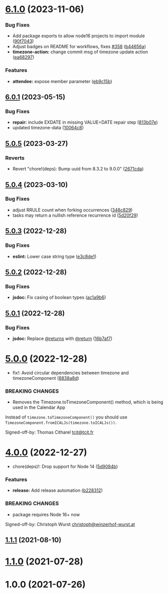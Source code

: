 # [6.1.0](https://github.com/nextcloud/calendar-js/compare/v6.0.1...v6.1.0) (2023-11-06)


### Bug Fixes

* Add package exports to allow node16 projects to import module ([90f7043](https://github.com/nextcloud/calendar-js/commit/90f7043e0dec3c1f0ba806e2f1fa77cdcd7f1dab))
* Adjust badges on README for workflows, fixes [#358](https://github.com/nextcloud/calendar-js/issues/358) ([b44656a](https://github.com/nextcloud/calendar-js/commit/b44656ab4287fc4d492b7939dc34b877461e8acd))
* **timezone-action:** change commit msg of timezone update action ([ea68297](https://github.com/nextcloud/calendar-js/commit/ea682979440341816f61d5a99e5d7967a47c96e0))


### Features

* **attendee:** expose member parameter ([eb9c15b](https://github.com/nextcloud/calendar-js/commit/eb9c15bee5e22d6adf2b4c80ca78c784e33c9ef8))



## [6.0.1](https://github.com/nextcloud/calendar-js/compare/v5.0.5...v6.0.1) (2023-05-15)


### Bug Fixes

* **repair:** include EXDATE in missing VALUE=DATE repair step ([813b07e](https://github.com/nextcloud/calendar-js/commit/813b07ea361d20d17c8ad3989da00d8576dcd55e))
* updated timezone-data ([10064c8](https://github.com/nextcloud/calendar-js/commit/10064c8919065ba6a927d798806197d96b65ec6f))



## [5.0.5](https://github.com/nextcloud/calendar-js/compare/v5.0.4...v5.0.5) (2023-03-27)


### Reverts

* Revert "chore!(deps): Bump uuid from 8.3.2 to 9.0.0" ([2671cda](https://github.com/nextcloud/calendar-js/commit/2671cda40116632555430271f7147330bc64d84c))



## [5.0.4](https://github.com/nextcloud/calendar-js/compare/v5.0.3...v5.0.4) (2023-03-10)


### Bug Fixes

* adjust RRULE count when forking occurrences ([348c829](https://github.com/nextcloud/calendar-js/commit/348c829667c77712ab46a27a54ddf85ab05a0a02))
* tasks may return a nullish reference recurrence id ([5d20f29](https://github.com/nextcloud/calendar-js/commit/5d20f29daed317a74a4338c29d67c9724556563e))



## [5.0.3](https://github.com/nextcloud/calendar-js/compare/v5.0.2...v5.0.3) (2022-12-28)


### Bug Fixes

* **eslint:** Lower case string type ([e3c8de1](https://github.com/nextcloud/calendar-js/commit/e3c8de1c20a679fc27d3e1d84f316216fad27aa0))



## [5.0.2](https://github.com/nextcloud/calendar-js/compare/v5.0.1...v5.0.2) (2022-12-28)


### Bug Fixes

* **jsdoc:** Fix casing of boolean types ([ac1a9b6](https://github.com/nextcloud/calendar-js/commit/ac1a9b6e29785e0f1559a12080154e1dfd506a86))



## [5.0.1](https://github.com/nextcloud/calendar-js/compare/v5.0.0...v5.0.1) (2022-12-28)


### Bug Fixes

* **jsdoc:** Replace [@returns](https://github.com/returns) with [@return](https://github.com/return) ([16b7af7](https://github.com/nextcloud/calendar-js/commit/16b7af7497034d58d94505fb099c0cb973532bba))



# [5.0.0](https://github.com/nextcloud/calendar-js/compare/v4.0.0...v5.0.0) (2022-12-28)


* fix!: Avoid circular dependencies between timezone and timezoneComponent ([8838a8d](https://github.com/nextcloud/calendar-js/commit/8838a8d1a3da8ecb47e7f9b689cc5ce21d3b17b8))


### BREAKING CHANGES

* Removes the Timezone.toTimezoneComponent() method, which is being used in the Calendar App

Instead of ``timezone.toTimezoneComponent()`` you should use
``TimezoneComponent.fromICALJs(timezone.toICALJs())``.

Signed-off-by: Thomas Citharel <tcit@tcit.fr>



# [4.0.0](https://github.com/nextcloud/calendar-js/compare/v3.1.0...v4.0.0) (2022-12-27)


* chore(deps)!: Drop support for Node 14 ([5d9084b](https://github.com/nextcloud/calendar-js/commit/5d9084b2086756b1618656670276479e74264e9f))


### Features

* **release:** Add release automation ([b228312](https://github.com/nextcloud/calendar-js/commit/b22831207f128e7ddadbc4e523631886eb476127))


### BREAKING CHANGES

* package requires Node 16+ now

Signed-off-by: Christoph Wurst <christoph@winzerhof-wurst.at>



## [1.1.1](https://github.com/nextcloud/calendar-js/compare/v1.1.0...v1.1.1) (2021-08-10)



# [1.1.0](https://github.com/nextcloud/calendar-js/compare/v1.0.0...v1.1.0) (2021-07-28)



# 1.0.0 (2021-07-26)



